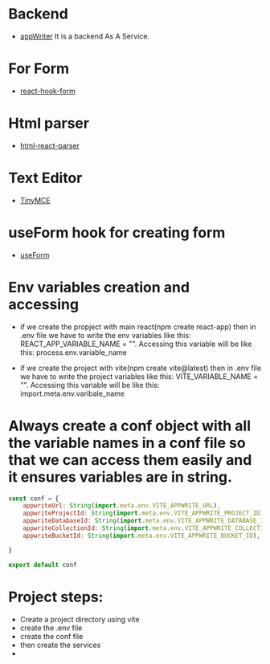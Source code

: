 # Backend 
- [appWriter](https://cloud.appwrite.io/console/organization-678f87f400249ce92cd7) It is a backend As A Service.

# For Form
- [react-hook-form](https://react-hook-form.com/)

# Html parser
- [html-react-parser](https://www.npmjs.com/package/html-react-parser)

# Text Editor
- [TinyMCE](https://www.tiny.cloud/docs/tinymce/latest/)

# useForm hook for creating form
- [useForm](https://react-hook-form.com/get-started)


# Env variables creation and accessing
- if we create the propject with main react(npm create react-app) then in .env file we have to write the env variables like this: REACT_APP_VARIABLE_NAME = "". Accessing this variable will be like this:
process.env.variable_name

- if we create the project with vite(npm create vite@latest) then in .env file we have to write the project variables like this: VITE_VARIABLE_NAME = "". Accessing this 
variable will be like this: import.meta.env.varibale_name

# Always create a conf object with all the variable names in a conf file so that we can access them easily and it ensures variables are in string.

```javascript
const conf = {
    appwriteUrl: String(import.meta.env.VITE_APPWRITE_URL),
    appwriteProjectId: String(import.meta.env.VITE_APPWRITE_PROJECT_ID),
    appwriteDatabaseId: String(import.meta.env.VITE_APPWRITE_DATABASE_ID),
    appwriteCollectionId: String(import.meta.env.VITE_APPWRITE_COLLECTION_ID),
    appwriteBucketId: String(import.meta.env.VITE_APPWRITE_BUCKET_ID),

}

export default conf
```

# Project steps:
- Create a project directory using vite
- create the .env file
- create the conf file
- then create the services
- 
